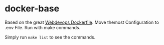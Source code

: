 # docker-base
Based on the great [Webdevops Dockerfile](https://github.com/webdevops/Dockerfile).
Move themost Configuration to .env File. Run with make commands.

Simply run `make list` to see the commands.